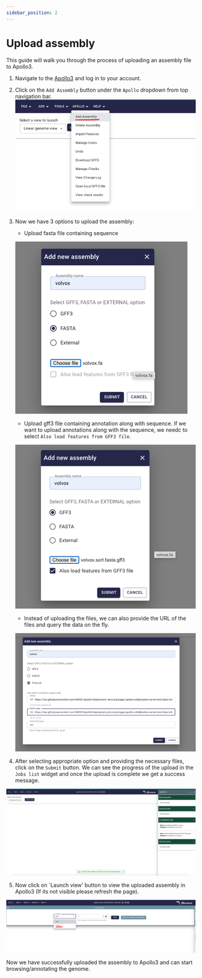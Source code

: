 ```yaml
---
sidebar_position: 2
---
```


# Upload assembly

This guide will walk you through the process of uploading an assembly file to Apollo3.

1. Navigate to the [Apollo3](https://apollo.jbrowse.org/demo) and log in to your account.
2. Click on the `Add Assembly` button under the `Apollo` dropdown from top navigation bar.
![alt text](image.png)
3. Now we have 3 options to upload the assembly:

   - Upload fasta file containing sequence
   
   ![alt text](image-1.png)
   - Upload gff3 file containing annotation along with sequence. If we want to upload annotations along with the sequence, we needc to select `Also load features from GFF3 file`.
   
   ![alt text](image-2.png)
   - Instead of uploading the files, we can also provide the URL of the files and query the data on the fly.
   
   ![alt text](image-3.png)

4. After selecting appropriate option and providing the necessary files, click on the `Submit` button. We can see the progress of the upload in the `Jobs list` widget and once the upload is complete we get a success message.

![alt text](image-4.png)

5. Now click on `Launch view' button to view the uploaded assembly in Apollo3 (If its not visible please refresh the page).

![alt text](image-5.png)

Now we have successfully uploaded the assembly to Apollo3 and can start browsing/annotating the genome.